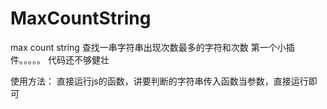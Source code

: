 # MaxCountString
max count string
查找一串字符串出现次数最多的字符和次数
第一个小插件。。。。。
代码还不够健壮

使用方法： 
  直接运行js的函数，讲要判断的字符串传入函数当参数，直接运行即可
